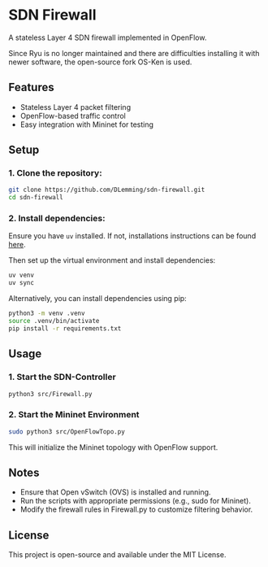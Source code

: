 # SDN Firewall

A stateless Layer 4 SDN firewall implemented in OpenFlow.

Since Ryu is no longer maintained and there are difficulties installing it with newer software, the open-source fork OS-Ken is used.

## Features
- Stateless Layer 4 packet filtering
- OpenFlow-based traffic control
- Easy integration with Mininet for testing

## Setup
### 1. Clone the repository:
```sh
git clone https://github.com/DLemming/sdn-firewall.git
cd sdn-firewall
```
### 2. Install dependencies:
Ensure you have ```uv``` installed. If not, installations instructions can be found [here](https://docs.astral.sh/uv/getting-started/installation/#standalone-installer).

Then set up the virtual environment and install dependencies:
```sh
uv venv
uv sync
```

Alternatively, you can install dependencies using pip:
```sh
python3 -m venv .venv
source .venv/bin/activate
pip install -r requirements.txt
```

## Usage
### 1. Start the SDN-Controller

```sh
python3 src/Firewall.py
```

### 2. Start the Mininet Environment
```sh
sudo python3 src/OpenFlowTopo.py
```
This will initialize the Mininet topology with OpenFlow support.

## Notes
- Ensure that Open vSwitch (OVS) is installed and running.
- Run the scripts with appropriate permissions (e.g., sudo for Mininet).
- Modify the firewall rules in Firewall.py to customize filtering behavior.

## License
This project is open-source and available under the MIT License.